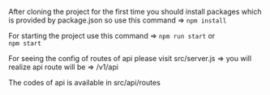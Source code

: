 After cloning the project for the first time you should install packages which is provided by package.json so use this command => ``` npm install ```

For starting the project use this command => 
``` npm run start ``` 
or  
``` npm start ```

For seeing the config of routes of api please visit src/server.js => you will realize api route will be => /v1/api

The codes of api is available in src/api/routes
